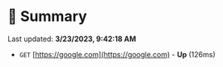 # 📖 Summary
Last updated: **3/23/2023, 9:42:18 AM**

- `GET` [https://google.com](https://google.com) - **Up** (126ms)
